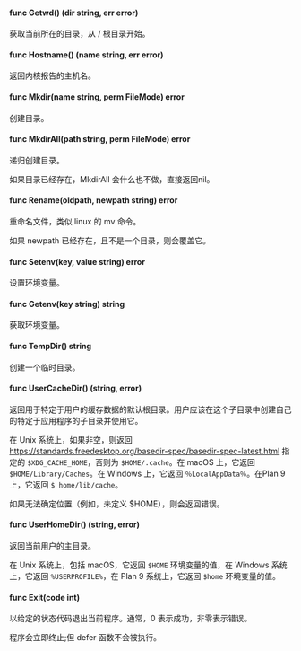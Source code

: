 #### func Getwd() (dir string, err error)

获取当前所在的目录，从 / 根目录开始。

#### func Hostname() (name string, err error)

返回内核报告的主机名。

#### func Mkdir(name string, perm FileMode) error

创建目录。

#### func MkdirAll(path string, perm FileMode) error

递归创建目录。

如果目录已经存在，MkdirAll 会什么也不做，直接返回nil。

#### func Rename(oldpath, newpath string) error

重命名文件，类似 linux 的 mv 命令。

如果 newpath 已经存在，且不是一个目录，则会覆盖它。

#### func Setenv(key, value string) error

设置环境变量。

#### func Getenv(key string) string

获取环境变量。

#### func TempDir() string

创建一个临时目录。

#### func UserCacheDir() (string, error)

返回用于特定于用户的缓存数据的默认根目录。用户应该在这个子目录中创建自己的特定于应用程序的子目录并使用它。

在 Unix 系统上，如果非空，则返回 https://standards.freedesktop.org/basedir-spec/basedir-spec-latest.html 指定的 `$XDG_CACHE_HOME`，否则为 `$HOME/.cache`。在 macOS 上，它返回 `$HOME/Library/Caches`。在 Windows 上，它返回 `％LocalAppData％`。在Plan 9 上，它返回 `$ home/lib/cache`。

如果无法确定位置（例如，未定义 $HOME），则会返回错误。

#### func UserHomeDir() (string, error)

返回当前用户的主目录。

在 Unix 系统上，包括 macOS，它返回 `$HOME` 环境变量的值，在 Windows 系统上，它返回 `%USERPROFILE%`，在 Plan 9 系统上，它返回 `$home` 环境变量的值。

#### func Exit(code int)

以给定的状态代码退出当前程序。通常，0 表示成功，非零表示错误。

程序会立即终止;但 defer 函数不会被执行。
